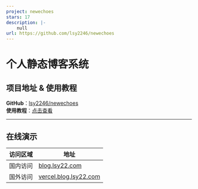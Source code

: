 ```yaml
---
project: newechoes
stars: 17
description: |-
    null
url: https://github.com/lsy2246/newechoes
---
```


# 个人静态博客系统

## 项目地址 & 使用教程

**GitHub**：[lsy2246/newechoes](https://github.com/lsy2246/newechoes)  
**使用教程**：[点击查看](https://blog.lsy22.com/articles/echoes博客使用说明)

---

## 在线演示

| 访问区域 | 地址                                                    |
| -------- | ------------------------------------------------------- |
| 国内访问 | [blog.lsy22.com](https://blog.lsy22.com/)               |
| 国外访问 | [vercel.blog.lsy22.com](https://vercel.blog.lsy22.com/) |

